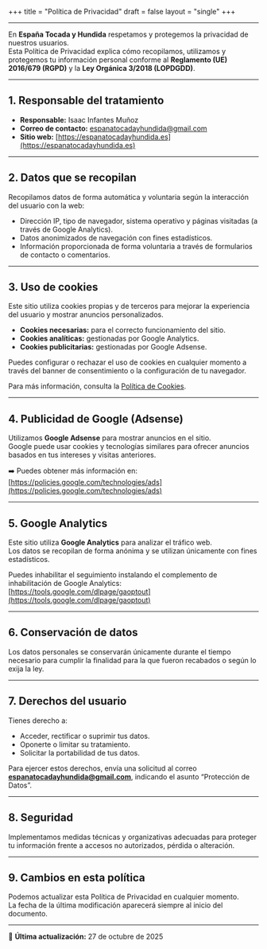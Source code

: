 +++
title = "Política de Privacidad"
draft = false
layout = "single"
+++

---

En **España Tocada y Hundida** respetamos y protegemos la privacidad de nuestros usuarios.  
Esta Política de Privacidad explica cómo recopilamos, utilizamos y protegemos tu información personal conforme al **Reglamento (UE) 2016/679 (RGPD)** y la **Ley Orgánica 3/2018 (LOPDGDD)**.

---

## 1. Responsable del tratamiento

- **Responsable:** Isaac Infantes Muñoz  
- **Correo de contacto:** espanatocadayhundida@gmail.com  
- **Sitio web:** [https://espanatocadayhundida.es](https://espanatocadayhundida.es)

---

## 2. Datos que se recopilan

Recopilamos datos de forma automática y voluntaria según la interacción del usuario con la web:

- Dirección IP, tipo de navegador, sistema operativo y páginas visitadas (a través de Google Analytics).  
- Datos anonimizados de navegación con fines estadísticos.  
- Información proporcionada de forma voluntaria a través de formularios de contacto o comentarios.

---

## 3. Uso de cookies

Este sitio utiliza cookies propias y de terceros para mejorar la experiencia del usuario y mostrar anuncios personalizados.

- **Cookies necesarias:** para el correcto funcionamiento del sitio.  
- **Cookies analíticas:** gestionadas por Google Analytics.  
- **Cookies publicitarias:** gestionadas por Google Adsense.

Puedes configurar o rechazar el uso de cookies en cualquier momento a través del banner de consentimiento o la configuración de tu navegador.

Para más información, consulta la [Política de Cookies](/legal/politica-de-cookies/).

---

## 4. Publicidad de Google (Adsense)

Utilizamos **Google Adsense** para mostrar anuncios en el sitio.  
Google puede usar cookies y tecnologías similares para ofrecer anuncios basados en tus intereses y visitas anteriores.

➡️ Puedes obtener más información en:  
[https://policies.google.com/technologies/ads](https://policies.google.com/technologies/ads)

---

## 5. Google Analytics

Este sitio utiliza **Google Analytics** para analizar el tráfico web.  
Los datos se recopilan de forma anónima y se utilizan únicamente con fines estadísticos.

Puedes inhabilitar el seguimiento instalando el complemento de inhabilitación de Google Analytics:  
[https://tools.google.com/dlpage/gaoptout](https://tools.google.com/dlpage/gaoptout)

---

## 6. Conservación de datos

Los datos personales se conservarán únicamente durante el tiempo necesario para cumplir la finalidad para la que fueron recabados o según lo exija la ley.

---

## 7. Derechos del usuario

Tienes derecho a:

- Acceder, rectificar o suprimir tus datos.  
- Oponerte o limitar su tratamiento.  
- Solicitar la portabilidad de tus datos.

Para ejercer estos derechos, envía una solicitud al correo **espanatocadayhundida@gmail.com**, indicando el asunto “Protección de Datos”.

---

## 8. Seguridad

Implementamos medidas técnicas y organizativas adecuadas para proteger tu información frente a accesos no autorizados, pérdida o alteración.

---

## 9. Cambios en esta política

Podemos actualizar esta Política de Privacidad en cualquier momento.  
La fecha de la última modificación aparecerá siempre al inicio del documento.

---

📅 **Última actualización:** 27 de octubre de 2025
